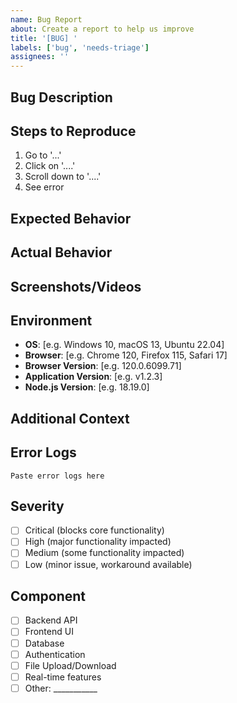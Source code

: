```yaml
---
name: Bug Report
about: Create a report to help us improve
title: '[BUG] '
labels: ['bug', 'needs-triage']
assignees: ''
---
```


## Bug Description
<!-- A clear and concise description of what the bug is -->

## Steps to Reproduce
<!-- Steps to reproduce the behavior -->
1. Go to '...'
2. Click on '....'
3. Scroll down to '....'
4. See error

## Expected Behavior
<!-- A clear and concise description of what you expected to happen -->

## Actual Behavior
<!-- A clear and concise description of what actually happened -->

## Screenshots/Videos
<!-- If applicable, add screenshots or videos to help explain your problem -->

## Environment
<!-- Please complete the following information -->
- **OS**: [e.g. Windows 10, macOS 13, Ubuntu 22.04]
- **Browser**: [e.g. Chrome 120, Firefox 115, Safari 17]
- **Browser Version**: [e.g. 120.0.6099.71]
- **Application Version**: [e.g. v1.2.3]
- **Node.js Version**: [e.g. 18.19.0]

## Additional Context
<!-- Add any other context about the problem here -->

## Error Logs
<!-- If applicable, add any error logs or console output -->
```
Paste error logs here
```

## Severity
- [ ] Critical (blocks core functionality)
- [ ] High (major functionality impacted)
- [ ] Medium (some functionality impacted)
- [ ] Low (minor issue, workaround available)

## Component
- [ ] Backend API
- [ ] Frontend UI
- [ ] Database
- [ ] Authentication
- [ ] File Upload/Download
- [ ] Real-time features
- [ ] Other: ___________